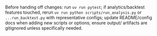 Before handing off changes: run `uv run pytest`; if analytics/backtest features touched, rerun `uv run python scripts/run_analysis.py` or `...run_backtest.py` with representative configs; update README/config docs when adding new scripts or options; ensure output/ artifacts are gitignored unless specifically needed.